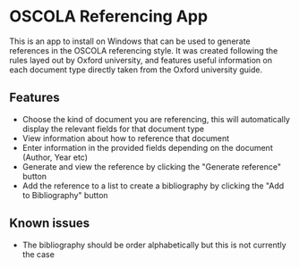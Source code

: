 # OSCOLA Referencing App

This is an app to install on Windows that can be used to generate references in the OSCOLA referencing style. It was created following the rules layed out by Oxford university, and features useful information on each document type directly taken from the Oxford university guide.

## Features
* Choose the kind of document you are referencing, this will automatically display the relevant fields for that document type
* View information about how to reference that document
* Enter information in the provided fields depending on the document (Author, Year etc)
* Generate and view the reference by clicking the "Generate reference" button
* Add the reference to a list to create a bibliography by clicking the "Add to Bibliography" button

## Known issues
* The bibliography should be order alphabetically but this is not currently the case
